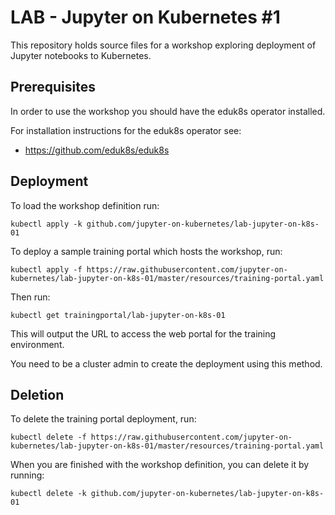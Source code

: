 LAB - Jupyter on Kubernetes #1
==============================

This repository holds source files for a workshop exploring deployment of Jupyter notebooks to Kubernetes.

Prerequisites
-------------

In order to use the workshop you should have the eduk8s operator installed.

For installation instructions for the eduk8s operator see:

* https://github.com/eduk8s/eduk8s

Deployment
----------

To load the workshop definition run:

```
kubectl apply -k github.com/jupyter-on-kubernetes/lab-jupyter-on-k8s-01
```

To deploy a sample training portal which hosts the workshop, run:

```
kubectl apply -f https://raw.githubusercontent.com/jupyter-on-kubernetes/lab-jupyter-on-k8s-01/master/resources/training-portal.yaml
```

Then run:

```
kubectl get trainingportal/lab-jupyter-on-k8s-01
```

This will output the URL to access the web portal for the training environment.

You need to be a cluster admin to create the deployment using this method.

Deletion
--------

To delete the training portal deployment, run:

```
kubectl delete -f https://raw.githubusercontent.com/jupyter-on-kubernetes/lab-jupyter-on-k8s-01/master/resources/training-portal.yaml
```

When you are finished with the workshop definition, you can delete it by running:

```
kubectl delete -k github.com/jupyter-on-kubernetes/lab-jupyter-on-k8s-01
```
